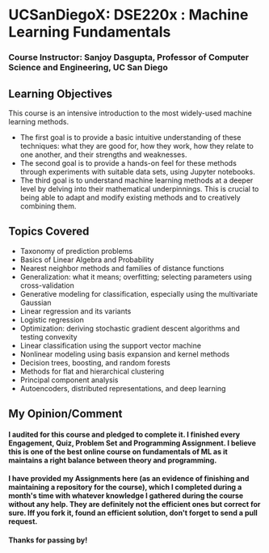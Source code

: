 # UCSanDiegoX: DSE220x : Machine Learning Fundamentals 

### Course Instructor: Sanjoy Dasgupta, Professor of Computer Science and Engineering, UC San Diego

## Learning Objectives
This course is an intensive introduction to the most widely-used machine learning methods. 
* The first goal is to provide a basic intuitive understanding of these techniques: what they are good for, how they work, how they relate to one another, and their strengths and weaknesses. 
* The second goal is to provide a hands-on feel for these methods through experiments with suitable data sets, using Jupyter notebooks. 
* The third goal is to understand machine learning methods at a deeper level by delving into their mathematical underpinnings. This is crucial to being able to adapt and modify existing methods and to creatively combining them.

## Topics Covered
* Taxonomy of prediction problems
* Basics of Linear Algebra and Probability
* Nearest neighbor methods and families of distance functions
* Generalization: what it means; overfitting; selecting parameters using cross-validation
* Generative modeling for classification, especially using the multivariate Gaussian
* Linear regression and its variants
* Logistic regression
* Optimization: deriving stochastic gradient descent algorithms and testing convexity
* Linear classification using the support vector machine
* Nonlinear modeling using basis expansion and kernel methods
* Decision trees, boosting, and random forests
* Methods for flat and hierarchical clustering
* Principal component analysis
* Autoencoders, distributed representations, and deep learning

## My Opinion/Comment
#### I audited for this course and pledged to complete it. I finished every Engagement, Quiz, Problem Set and Programming Assignment. I believe this is one of the best online course on fundamentals of ML as it maintains a right balance between theory and programming.

#### I have provided my Assignments here (as an evidence of finishing and maintaining a repository for the course), which I completed during a month's time with whatever knowledge I gathered during the course without any help. They are definitely not the efficient ones but correct for sure. Iff you fork it, found an efficient solution, don't forget to send a pull request. 

#### Thanks for passing by!

